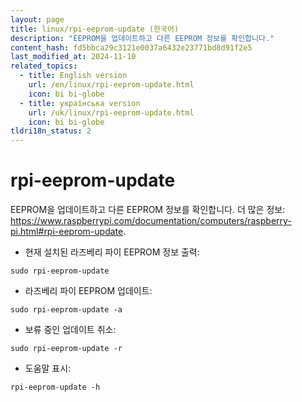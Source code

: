 ```yaml
---
layout: page
title: linux/rpi-eeprom-update (한국어)
description: "EEPROM을 업데이트하고 다른 EEPROM 정보를 확인합니다."
content_hash: fd5bbca29c3121e0037a6432e23771bd8d91f2e5
last_modified_at: 2024-11-10
related_topics:
  - title: English version
    url: /en/linux/rpi-eeprom-update.html
    icon: bi bi-globe
  - title: українська version
    url: /uk/linux/rpi-eeprom-update.html
    icon: bi bi-globe
tldri18n_status: 2
---
```

# rpi-eeprom-update

EEPROM을 업데이트하고 다른 EEPROM 정보를 확인합니다.
더 많은 정보: <https://www.raspberrypi.com/documentation/computers/raspberry-pi.html#rpi-eeprom-update>.

- 현재 설치된 라즈베리 파이 EEPROM 정보 출력:

`sudo rpi-eeprom-update`

- 라즈베리 파이 EEPROM 업데이트:

`sudo rpi-eeprom-update -a`

- 보류 중인 업데이트 취소:

`sudo rpi-eeprom-update -r`

- 도움말 표시:

`rpi-eeprom-update -h`
